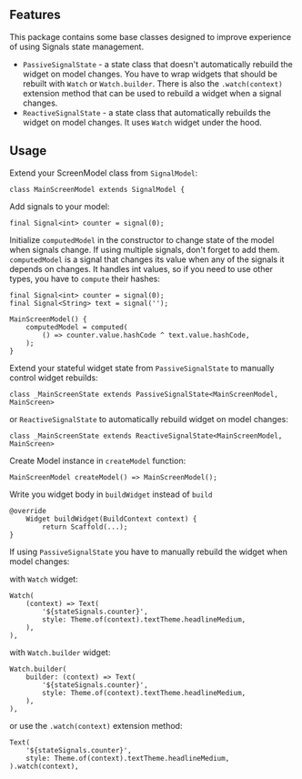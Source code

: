 ## Features

This package contains some base classes designed to improve experience of using Signals state
management.

- `PassiveSignalState` - a state class that doesn't automatically rebuild the widget on model changes. You have to wrap widgets that should be rebuilt with `Watch` or `Watch.builder`. There is also the `.watch(context)` extension method that can be used to rebuild a widget when a signal changes.
- `ReactiveSignalState` - a state class that automatically rebuilds the widget on model changes. It uses `Watch` widget under the hood.

## Usage

Extend your ScreenModel class from `SignalModel`:

```
class MainScreenModel extends SignalModel {
```

Add signals to your model:

```
final Signal<int> counter = signal(0);
```

Initialize `computedModel` in the constructor to change state of the model when signals change.
If using multiple signals, don't forget to add them. `computedModel` is a signal that changes its value when any of the signals it depends on changes.
It handles int values, so if you need to use other types, you have to `compute` their hashes:

```
final Signal<int> counter = signal(0);
final Signal<String> text = signal('');

MainScreenModel() {
    computedModel = computed(
        () => counter.value.hashCode ^ text.value.hashCode,
    );
}
```

Extend your stateful widget state from `PassiveSignalState` to manually control widget rebuilds:

```
class _MainScreenState extends PassiveSignalState<MainScreenModel, MainScreen>
```

or `ReactiveSignalState` to automatically rebuild widget on model changes:

```
class _MainScreenState extends ReactiveSignalState<MainScreenModel, MainScreen>
```

Create Model instance in `createModel` function:

```
MainScreenModel createModel() => MainScreenModel();
```

Write you widget body in `buildWidget` instead of `build`

```
@override
    Widget buildWidget(BuildContext context) {
        return Scaffold(...);
}
```

If using `PassiveSignalState` you have to manually rebuild the widget when model changes:

with `Watch` widget:

```
Watch(
    (context) => Text(
        '${stateSignals.counter}',
        style: Theme.of(context).textTheme.headlineMedium,
    ),
),
```

with `Watch.builder` widget:

```
Watch.builder(
    builder: (context) => Text(
        '${stateSignals.counter}',
        style: Theme.of(context).textTheme.headlineMedium,
    ),
),
```

or use the `.watch(context)` extension method:

```
Text(
    '${stateSignals.counter}',
    style: Theme.of(context).textTheme.headlineMedium,
).watch(context),
```